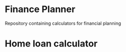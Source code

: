 # Finance Planner

Repository containing calculators for financial planning

# Home loan calculator

